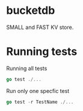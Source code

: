 # bucketdb
SMALL and FAST KV store.

# Running tests

Running all tests

```go
go test ./...
```

Run only one specfic test

```go
go test -r TestName ./...
```